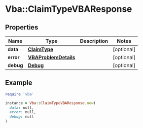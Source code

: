 # Vba::ClaimTypeVBAResponse

## Properties

| Name | Type | Description | Notes |
| ---- | ---- | ----------- | ----- |
| **data** | [**ClaimType**](ClaimType.md) |  | [optional] |
| **error** | [**VBAProblemDetails**](VBAProblemDetails.md) |  | [optional] |
| **debug** | [**Debug**](Debug.md) |  | [optional] |

## Example

```ruby
require 'vba'

instance = Vba::ClaimTypeVBAResponse.new(
  data: null,
  error: null,
  debug: null
)
```

